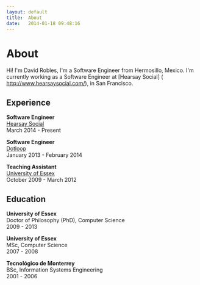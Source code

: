 ```yaml
---
layout: default
title:  About
date:   2014-01-18 09:48:16
---
```


# About

Hi! I'm David Robles, I'm a Software Engineer from Hermosillo, Mexico. I'm
currently working as a Software Engineer at [Hearsay Social] (
http://www.hearsaysocial.com/), in San Francisco.

## Experience

**Software Engineer**<br>
[Hearsay Social](http://www.hearsaysocial.com)<br>
March 2014 - Present

**Software Engineer**<br>
[Dotloop](https://www.dotloop.com)<br>
January 2013 - February 2014

**Teaching Assistant**<br>
[University of Essex](http://www.essex.ac.uk)<br>
October 2009 - March 2012


## Education

**University of Essex**<br>
Doctor of Philosophy (PhD), Computer Science<br>
2009 - 2013

**University of Essex**<br>
MSc, Computer Science<br>
2007 - 2008

**Tecnológico de Monterrey**<br>
BSc, Information Systems Engineering<br>
2001 - 2006